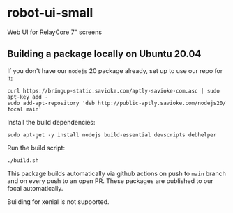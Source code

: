 # robot-ui-small

Web UI for RelayCore 7" screens

## Building a package locally on Ubuntu 20.04

If you don't have our `nodejs` 20 package already, set up to use our repo for it:

```
curl https://bringup-static.savioke.com/aptly-savioke-com.asc | sudo apt-key add -
sudo add-apt-repository 'deb http://public-aptly.savioke.com/nodejs20/ focal main'
```

Install the build dependencies:

```
sudo apt-get -y install nodejs build-essential devscripts debhelper
```

Run the build script:

```
./build.sh
```

This package builds automatically via github actions on push to `main` branch and on
every push to an open PR. These packages are published to our focal automatically.

Building for xenial is not supported.
